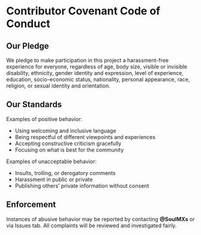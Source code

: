 # Contributor Covenant Code of Conduct

## Our Pledge
We pledge to make participation in this project a harassment-free experience for everyone, regardless of age, body size, visible or invisible disability, ethnicity, gender identity and expression, level of experience, education, socio-economic status, nationality, personal appearance, race, religion, or sexual identity and orientation.

## Our Standards
Examples of positive behavior:
- Using welcoming and inclusive language  
- Being respectful of different viewpoints and experiences  
- Accepting constructive criticism gracefully  
- Focusing on what is best for the community  

Examples of unacceptable behavior:
- Insults, trolling, or derogatory comments  
- Harassment in public or private  
- Publishing others’ private information without consent  

## Enforcement
Instances of abusive behavior may be reported by contacting **@SoulMXs** or via Issues tab. All complaints will be reviewed and investigated fairly.
